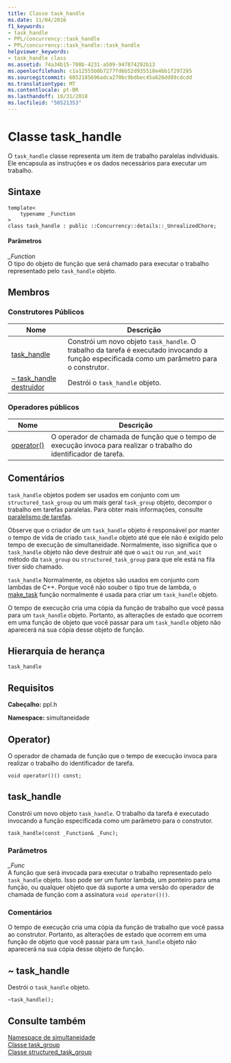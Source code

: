 ```yaml
---
title: Classe task_handle
ms.date: 11/04/2016
f1_keywords:
- task_handle
- PPL/concurrency::task_handle
- PPL/concurrency::task_handle::task_handle
helpviewer_keywords:
- task_handle class
ms.assetid: 74a34b15-708b-4231-a509-947874292b13
ms.openlocfilehash: c1a12555b0b7277fd6b52d935518e4bb1f297285
ms.sourcegitcommit: 6052185696adca270bc9bdbec45a626dd89cdcdd
ms.translationtype: MT
ms.contentlocale: pt-BR
ms.lasthandoff: 10/31/2018
ms.locfileid: "50521353"
---
```

# <a name="taskhandle-class"></a>Classe task_handle

O `task_handle` classe representa um item de trabalho paralelas individuais. Ele encapsula as instruções e os dados necessários para executar um trabalho.

## <a name="syntax"></a>Sintaxe

```
template<
    typename _Function
>
class task_handle : public ::Concurrency::details::_UnrealizedChore;
```

#### <a name="parameters"></a>Parâmetros

*_Function*<br/>
O tipo do objeto de função que será chamado para executar o trabalho representado pelo `task_handle` objeto.

## <a name="members"></a>Membros

### <a name="public-constructors"></a>Construtores Públicos

|Nome|Descrição|
|----------|-----------------|
|[task_handle](#ctor)|Constrói um novo objeto `task_handle`. O trabalho da tarefa é executado invocando a função especificada como um parâmetro para o construtor.|
|[~ task_handle destruidor](#dtor)|Destrói o `task_handle` objeto.|

### <a name="public-operators"></a>Operadores públicos

|Nome|Descrição|
|----------|-----------------|
|[operator()](#task_handle__operator_call)|O operador de chamada de função que o tempo de execução invoca para realizar o trabalho do identificador de tarefa.|

## <a name="remarks"></a>Comentários

`task_handle` objetos podem ser usados em conjunto com um `structured_task_group` ou um mais geral `task_group` objeto, decompor o trabalho em tarefas paralelas. Para obter mais informações, consulte [paralelismo de tarefas](../../../parallel/concrt/task-parallelism-concurrency-runtime.md).

Observe que o criador de um `task_handle` objeto é responsável por manter o tempo de vida de criado `task_handle` objeto até que ele não é exigido pelo tempo de execução de simultaneidade. Normalmente, isso significa que o `task_handle` objeto não deve destruir até que o `wait` ou `run_and_wait` método da `task_group` ou `structured_task_group` para que ele está na fila tiver sido chamado.

`task_handle` Normalmente, os objetos são usados em conjunto com lambdas de C++. Porque você não souber o tipo true de lambda, o [make_task](concurrency-namespace-functions.md#make_task) função normalmente é usada para criar um `task_handle` objeto.

O tempo de execução cria uma cópia da função de trabalho que você passa para um `task_handle` objeto. Portanto, as alterações de estado que ocorrem em uma função de objeto que você passar para um `task_handle` objeto não aparecerá na sua cópia desse objeto de função.

## <a name="inheritance-hierarchy"></a>Hierarquia de herança

`task_handle`

## <a name="requirements"></a>Requisitos

**Cabeçalho:** ppl.h

**Namespace:** simultaneidade

##  <a name="task_handle__operator_call"></a> Operator)

O operador de chamada de função que o tempo de execução invoca para realizar o trabalho do identificador de tarefa.

```
void operator()() const;

```

##  <a name="task_handle__ctor"></a> task_handle

Constrói um novo objeto `task_handle`. O trabalho da tarefa é executado invocando a função especificada como um parâmetro para o construtor.

```
task_handle(const _Function& _Func);
```

### <a name="parameters"></a>Parâmetros

*_Func*<br/>
A função que será invocada para executar o trabalho representado pelo `task_handle` objeto. Isso pode ser um funtor lambda, um ponteiro para uma função, ou qualquer objeto que dá suporte a uma versão do operador de chamada de função com a assinatura `void operator()()`.

### <a name="remarks"></a>Comentários

O tempo de execução cria uma cópia da função de trabalho que você passa ao construtor. Portanto, as alterações de estado que ocorrem em uma função de objeto que você passar para um `task_handle` objeto não aparecerá na sua cópia desse objeto de função.

##  <a name="dtor"></a> ~ task_handle

Destrói o `task_handle` objeto.

```
~task_handle();
```

## <a name="see-also"></a>Consulte também

[Namespace de simultaneidade](concurrency-namespace.md)<br/>
[Classe task_group](task-group-class.md)<br/>
[Classe structured_task_group](structured-task-group-class.md)
